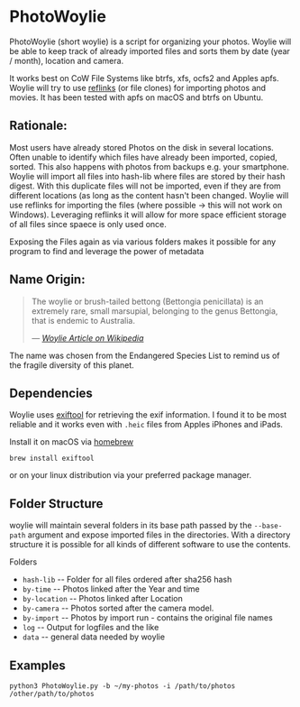 # PhotoWoylie

PhotoWoylie (short woylie) is a script for organizing your photos. Woylie will be able to keep track of already imported
files and sorts them by date (year / month), location and camera.

It works best on CoW File Systems like btrfs, xfs, ocfs2 and Apples apfs. Woylie will try to use 
[reflinks](https://dev.to/robogeek/reflinks-vs-symlinks-vs-hard-links-and-how-they-can-help-machine-learning-projects-1cj4)
(or file clones) for importing photos and movies. It has been tested with apfs on macOS and btrfs on Ubuntu.

## Rationale:

Most users have already stored Photos on the disk in several locations. Often unable to identify which files have 
already been imported, copied, sorted. This also happens with photos from backups e.g. your smartphone. Woylie will 
import all files into hash-lib where files are stored by their hash digest. With this duplicate files will not be 
imported, even if they are from different locations (as long as the content hasn't been changed. Woylie will use 
reflinks for importing the files (where possible -> this will not work on Windows). Leveraging reflinks it will allow 
for more space efficient storage of all files since spaece is only used once. 

Exposing the Files again as via various folders makes it possible for any program to find and leverage the power of 
metadata

## Name Origin:

> The woylie or brush-tailed bettong (Bettongia penicillata) is an extremely rare, small marsupial, belonging to the
genus Bettongia, that is endemic to Australia.
>
> &mdash; <cite> [Woylie Article on Wikipedia](https://en.wikipedia.org/wiki/Woylie)</cite>

The name was chosen from the Endangered Species List to remind us of the fragile diversity of this planet.

## Dependencies 

Woylie uses [exiftool](https://exiftool.org/) for retrieving the exif information. I found it to be most reliable and 
it works even with `.heic` files from Apples iPhones and iPads. 

Install it on macOS via [homebrew](https://brew.sh/)
```
brew install exiftool
```
or on your linux distribution via your preferred package manager. 

## Folder Structure

woylie will maintain several folders in its base path passed by the `--base-path` argument and expose imported files 
in the directories. With a directory structure it is possible for all kinds of different software to use the contents.

Folders
 - `hash-lib` -- Folder for all files ordered after sha256 hash
 - `by-time` -- Photos linked after the Year and time
 - `by-location` -- Photos linked after Location
 - `by-camera` -- Photos sorted after the camera model.
 - `by-import` -- Photos by import run - contains the original file names
 - `log` -- Output for logfiles and the like
 - `data` -- general data needed by woylie

## Examples

```
python3 PhotoWoylie.py -b ~/my-photos -i /path/to/photos /other/path/to/photos
```